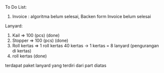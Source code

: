 To Do List:
1. Invoice :  algoritma belum selesai, Backen form Invoice belum selesai



Lanyard:
1. Kail => 100 (pcs) (done)
2. Stopper => 100 (pcs) (done)
3. Roll kertas => 1 roll kertas 40 kertas -> 1 kertas  = 8 lanyard (pengurangan di kertas)
4. roll kertas (done)

terdapat paket lanyard yang terdiri dari part diatas